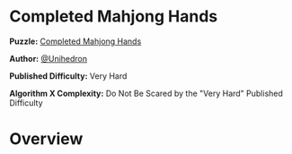 # Completed Mahjong Hands

__Puzzle:__ [Completed Mahjong Hands](https://www.codingame.com/training/expert/completed-mahjong-hands)

__Author:__ [@Unihedron](https://www.codingame.com/profile/1d1729a2d8c008c6cf728ee88f1faa6d4978712)

__Published Difficulty:__ Very Hard

__Algorithm X Complexity:__ Do Not Be Scared by the "Very Hard" Published Difficulty

# Overview

